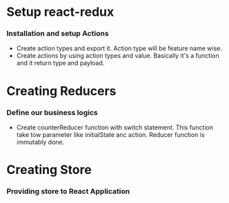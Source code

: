 # Setup react-redux
### Installation and setup Actions

- Create action types and export it. Action type will be feature name wise.
- Create actions by using action types and value. Basically it's a function and it return type and payload.

# Creating Reducers
### Define our business logics
- Create counterReducer function with switch statement. This function take tow parameter like initialState anc action. Reducer function is immutably done.

# Creating Store
### Providing store to React Application